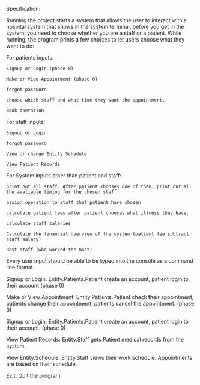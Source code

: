 Specification:

Running the project starts a system that allows the user to interact with a hospital system that shows in the system terminal, before you get in the system, you need to choose whether you are a staff or a patient.
While running, the program prints a few choices to let users choose what they want to do:

For patients inputs:

    Signup or Login (phase 0)

    Make or View Appointment (phase 0)
    
    forgot password
    
    choose which staff and what time they want the appointment.
    
    Book operation
    
    

For staff inputs:

    Signup or Login

    forgot password

    View or change Entity.Schedule

    View Patient Records
    
    
For System inputs other than patient and staff:

    print out all staff. After patient chooses one of them, print out all the avaliable timing for the chosen staff.

    assign operation to staff that patient have chosen
    
    calculate patient fees after patient chooses what illness they have.
    
    calculate staff salaries
    
    Calculate the financial overview of the system (patient fee subtract staff salary)
    
    Best staff (who worked the most)
    

Every user input should be able to be typed into the console as a command line format.

Signup or Login: Entity.Patients.Patient create an account, patient login to their account (phase 0)

Make or View Appointment: Entity.Patients.Patient check their appointment, patients change their appointment, patients cancel the appointment. (phase 0)

Signup or Login: Entity.Patients.Patient create an account, patient login to their account. (phase 0)

View Patient Records: Entity.Staff gets Patient medical records from the system. 

View Entity.Schedule: Entity.Staff views their work schedule. Appointments are based on their schedule.

Exit: Quit the program
